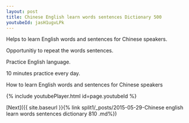 ```yaml
---
layout: post
title: Chinese English learn words sentences Dictionary 500 
youtubeId: jasH1ugvLPk
---
```

 
 
Helps to learn English words and sentences for Chinese speakers.

Opportunitiy to repeat the words sentences. 

Practice English language. 
 
10 minutes practice every day. 
 
How to learn English words and sentences for Chinese speakers 
 
{% include youtubePlayer.html id=page.youtubeId %}
 
 
[Next]({{ site.baseurl }}{% link  split1/_posts/2015-05-29-Chinese english learn words sentences dictionary 810 .md%})
 
